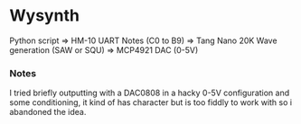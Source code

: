 # Wysynth
Python script => HM-10 UART Notes (C0 to B9) => Tang Nano 20K Wave generation (SAW or SQU) => MCP4921 DAC (0-5V)

### Notes
I tried briefly outputting with a DAC0808 in a hacky 0-5V configuration and some conditioning,
 it kind of has character but is too fiddly to work with so i abandoned the idea.